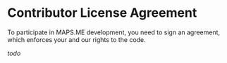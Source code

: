 # Contributor License Agreement

To participate in MAPS.ME development, you need to sign an agreement, which
enforces your and our rights to the code.

*todo*
